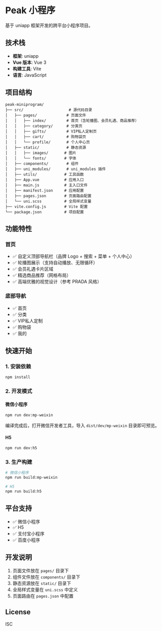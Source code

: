 # Peak 小程序

基于 uniapp 框架开发的跨平台小程序项目。

## 技术栈

- **框架**: uniapp
- **Vue 版本**: Vue 3
- **构建工具**: Vite
- **语言**: JavaScript

## 项目结构

```
peak-miniprogram/
├── src/                    # 源代码目录
│   ├── pages/             # 页面文件
│   │   ├── index/         # 首页（含轮播图、会员礼遇、商品推荐）
│   │   ├── category/      # 分类页
│   │   ├── gifts/         # VIP私人定制页
│   │   ├── cart/          # 购物袋页
│   │   └── profile/       # 个人中心页
│   ├── static/            # 静态资源
│   │   ├── images/       # 图片
│   │   └── fonts/        # 字体
│   ├── components/        # 组件
│   ├── uni_modules/       # uni_modules 插件
│   ├── utils/            # 工具函数
│   ├── App.vue           # 应用入口
│   ├── main.js           # 主入口文件
│   ├── manifest.json     # 应用配置
│   ├── pages.json        # 页面路由配置
│   └── uni.scss          # 全局样式变量
├── vite.config.js        # Vite 配置
└── package.json          # 项目配置
```

## 功能特性

### 首页
- ✅ 自定义顶部导航栏（品牌 Logo + 搜索 + 菜单 + 个人中心）
- ✅ 轮播图展示（支持自动播放、无限循环）
- ✅ 会员礼遇卡片区域
- ✅ 精选商品推荐（网格布局）
- ✅ 高端优雅的视觉设计（参考 PRADA 风格）

### 底部导航
- ✅ 首页
- ✅ 分类
- ✅ VIP私人定制
- ✅ 购物袋
- ✅ 我的

## 快速开始

### 1. 安装依赖

```bash
npm install
```

### 2. 开发模式

#### 微信小程序
```bash
npm run dev:mp-weixin
```

编译完成后，打开微信开发者工具，导入 `dist/dev/mp-weixin` 目录即可预览。

#### H5
```bash
npm run dev:h5
```

### 3. 生产构建

```bash
# 微信小程序
npm run build:mp-weixin

# H5
npm run build:h5
```

## 平台支持

- ✅ 微信小程序
- ✅ H5
- ✅ 支付宝小程序
- ✅ 百度小程序

## 开发说明

1. 页面文件放在 `pages/` 目录下
2. 组件文件放在 `components/` 目录下
3. 静态资源放在 `static/` 目录下
4. 全局样式变量在 `uni.scss` 中定义
5. 页面路由在 `pages.json` 中配置

## License

ISC